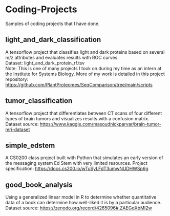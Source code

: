 # Coding-Projects
Samples of coding projects that I have done.

## light_and_dark_classification
A tensorflow project that classifies light and dark proteins based on several m/z attributes and evaluates results with ROC curves.         
Dataset: light_and_dark_protein_rf.tsv        
Note: This is one of many projects I took on during my time as an intern at the Institute for Systems Biology. More of my work is detailed in this project repository: https://github.com/PlantProteomes/SeqComparison/tree/main/scripts                       

## tumor_classification
A tensorflow project that differentiates between CT scans of four different types of brain tumors and visualizes results with a confusion matrix.   
Dataset source: https://www.kaggle.com/masoudnickparvar/brain-tumor-mri-dataset

## simple_edstem     
A CS0200 class project built with Python that simulates an early version of the messaging system Ed Stem with very limited resources. 
Project specification: https://docs.cs200.io/wTuSyLFdT3umwNUDHWSp6g       

## good_book_analysis          
Using a generalized linear model in R to determine whether quantitative data of a book can determine how well-liked it is by a particular audience.           
Dataset source: https://zenodo.org/record/4265096#.ZAEGqXbMI2w       
